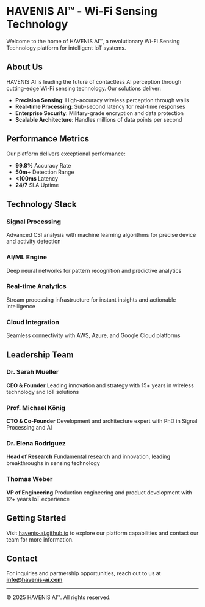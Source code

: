 # HAVENIS AI™ - Wi-Fi Sensing Technology

Welcome to the home of HAVENIS AI™, a revolutionary Wi-Fi Sensing Technology platform for intelligent IoT systems.

## About Us

HAVENIS AI is leading the future of contactless AI perception through cutting-edge Wi-Fi sensing technology. Our solutions deliver:

- **Precision Sensing**: High-accuracy wireless perception through walls
- **Real-time Processing**: Sub-second latency for real-time responses
- **Enterprise Security**: Military-grade encryption and data protection
- **Scalable Architecture**: Handles millions of data points per second

## Performance Metrics

Our platform delivers exceptional performance:

- **99.8%** Accuracy Rate
- **50m+** Detection Range
- **<100ms** Latency
- **24/7** SLA Uptime

## Technology Stack

### Signal Processing
Advanced CSI analysis with machine learning algorithms for precise device and activity detection

### AI/ML Engine
Deep neural networks for pattern recognition and predictive analytics

### Real-time Analytics
Stream processing infrastructure for instant insights and actionable intelligence

### Cloud Integration
Seamless connectivity with AWS, Azure, and Google Cloud platforms

## Leadership Team

### Dr. Sarah Mueller
**CEO & Founder**
Leading innovation and strategy with 15+ years in wireless technology and IoT solutions

### Prof. Michael König
**CTO & Co-Founder**
Development and architecture expert with PhD in Signal Processing and AI

### Dr. Elena Rodriguez
**Head of Research**
Fundamental research and innovation, leading breakthroughs in sensing technology

### Thomas Weber
**VP of Engineering**
Production engineering and product development with 12+ years IoT experience

## Getting Started

Visit [havenis-ai.github.io](https://havenis-ai.github.io) to explore our platform capabilities and contact our team for more information.

## Contact

For inquiries and partnership opportunities, reach out to us at **info@havenis-ai.com**

---

© 2025 HAVENIS AI™. All rights reserved.